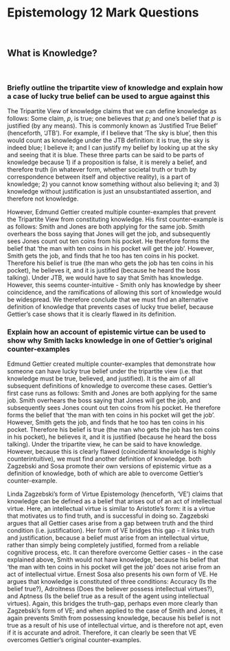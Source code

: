 # Epistemology 12 Mark Questions

</br>

## What is Knowledge?

</br>

### Briefly outline the tripartite view of knowledge and explain how a case of lucky true belief can be used to argue against this

The Tripartite View of knowledge claims that we can define knowledge as follows: Some claim, $p$, is true; one believes that $p$; and one’s belief that $p$ is justified (by any means). This is commonly known as ‘Justified True Belief’ (henceforth, ‘JTB’). For example, if I believe that ‘The sky is blue’, then this would count as knowledge under the JTB definition: it is true, the sky is indeed blue; I believe it; and I can justify my belief by looking up at the sky and seeing that it is blue. These three parts can be said to be parts of knowledge because 1) if a proposition is false, it is merely a belief, and therefore truth (in whatever form, whether societal truth or truth by correspondence between itself and objective reality), is a part of knowledge; 2) you cannot know something without also believing it; and 3) knowledge without justification is just an unsubstantiated assertion, and therefore not knowledge.

However, Edmund Gettier created multiple counter-examples that prevent the Tripartite View from constituting knowledge. His first counter-example is as follows: Smith and Jones are both applying for the same job. Smith overhears the boss saying that Jones will get the job, and subsequently sees Jones count out ten coins from his pocket. He therefore forms the belief that ‘the man with ten coins in his pocket will get the job’. However, Smith gets the job, and finds that he too has ten coins in his pocket. Therefore his belief is true (the man who gets the job has ten coins in his pocket), he believes it, and it is justified (because he heard the boss talking). Under JTB, we would have to say that Smith has knowledge. However, this seems counter-intuitive - Smith only has knowledge by sheer coincidence, and the ramifications of allowing this sort of knowledge would be widespread. We therefore conclude that we must find an alternative definition of knowledge that prevents cases of lucky true belief, because Gettier’s case shows that it is clearly flawed in its definition.
</br>

### Explain how an account of epistemic virtue can be used to show why Smith lacks knowledge in one of Gettier’s original counter-examples

Edmund Gettier created multiple counter-examples that demonstrate how someone can have lucky true belief under the tripartite view (i.e. that knowledge must be true, believed, and justified). It is the aim of all subsequent definitions of knowledge to overcome these cases. Gettier’s first case runs as follows: Smith and Jones are both applying for the same job. Smith overhears the boss saying that Jones will get the job, and subsequently sees Jones count out ten coins from his pocket. He therefore forms the belief that ‘the man with ten coins in his pocket will get the job’. However, Smith gets the job, and finds that he too has ten coins in his pocket. Therefore his belief is true (the man who gets the job has ten coins in his pocket), he believes it, and it is justified (because he heard the boss talking). Under the tripartite view, he can be said to have knowledge. However, because this is clearly flawed (coincidental knowledge is highly counterintuitive), we must find another definition of knowledge. both Zagzebski and Sosa promote their own versions of epistemic virtue as a definition of knowledge, both of which are able to overcome Gettier’s counter-example.

Linda Zagzebski’s form of Virtue Epistemology (henceforth, ‘VE’) claims that knowledge can be defined as a belief that arises out of an act of intellectual virtue. Here, an intellectual virtue is similar to Aristotle’s form: it is a virtue that motivates us to find truth, and is successful in doing so. Zagzebski argues that all Gettier cases arise from a gap between truth and the third condition (i.e. justification). Her form of VE bridges this gap - it links truth and justification, because a belief must arise from an intellectual virtue, rather than simply being completely justified, formed from a reliable cognitive process, etc. It can therefore overcome Gettier cases - in the case explained above, Smith would not have knowledge, because his belief that ‘the man with ten coins in his pocket will get the job’ does not arise from an act of intellectual virtue. Ernest Sosa also presents his own form of VE. He argues that knowledge is constituted of three conditions: Accuracy (Is the belief true?), Adroitness (Does the believer possess intellectual virtues?), and Aptness (Is the belief true as a result of the agent using intellectual virtues). Again, this bridges the truth-gap, perhaps even more clearly than Zagzebski’s form of VE; and when applied to the case of Smith and Jones, it again prevents Smith from possessing knowledge, because his belief is not true as a result of his use of intellectual virtue, and is therefore not apt, even if it is accurate and adroit. Therefore, it can clearly be seen that VE overcomes Gettier’s original counter-examples.

</br>

